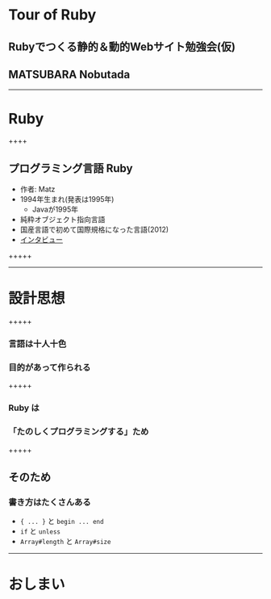 # Tour of Ruby

## Rubyでつくる静的＆動的Webサイト勉強会(仮)
## MATSUBARA Nobutada

---

# Ruby

++++

## プログラミング言語 Ruby

* 作者: Matz
* 1994年生まれ(発表は1995年)
    * Javaが1995年
* 純粋オブジェクト指向言語
* 国産言語で初めて国際規格になった言語(2012)
* [インタビュー](http://web-engineer.buyuden.net/interview/matz/)

+++++

----

# 設計思想

+++++

### 言語は十人十色

### 目的があって作られる

+++++

### Ruby は
### 「たのしくプログラミングする」ため

+++++

## そのため
### 書き方はたくさんある

* `{ ... }` と `begin ... end`
* `if` と `unless`
* `Array#length` と `Array#size`

---

# おしまい
